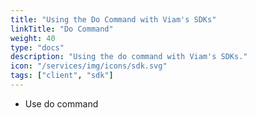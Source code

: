 ```yaml
---
title: "Using the Do Command with Viam's SDKs"
linkTitle: "Do Command"
weight: 40
type: "docs"
description: "Using the do command with Viam's SDKs."
icon: "/services/img/icons/sdk.svg"
tags: ["client", "sdk"]
---
```


- Use do command